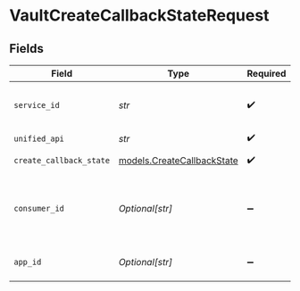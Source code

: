 # VaultCreateCallbackStateRequest


## Fields

| Field                                                          | Type                                                           | Required                                                       | Description                                                    | Example                                                        |
| -------------------------------------------------------------- | -------------------------------------------------------------- | -------------------------------------------------------------- | -------------------------------------------------------------- | -------------------------------------------------------------- |
| `service_id`                                                   | *str*                                                          | :heavy_check_mark:                                             | Service ID of the resource to return                           | pipedrive                                                      |
| `unified_api`                                                  | *str*                                                          | :heavy_check_mark:                                             | Unified API                                                    | crm                                                            |
| `create_callback_state`                                        | [models.CreateCallbackState](../models/createcallbackstate.md) | :heavy_check_mark:                                             | Callback state data                                            |                                                                |
| `consumer_id`                                                  | *Optional[str]*                                                | :heavy_minus_sign:                                             | ID of the consumer which you want to get or push data from     | test-consumer                                                  |
| `app_id`                                                       | *Optional[str]*                                                | :heavy_minus_sign:                                             | The ID of your Unify application                               | dSBdXd2H6Mqwfg0atXHXYcysLJE9qyn1VwBtXHX                        |